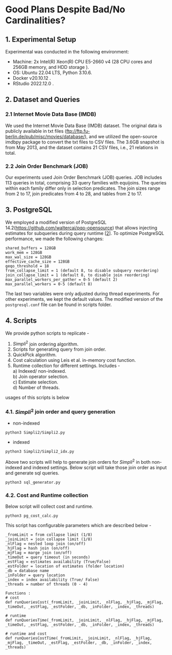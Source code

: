 # Good Plans Despite Bad/No Cardinalities?

## 1. Experimental Setup

Experimental was conducted in the following environment:

- Machine: 2x Intel(R) Xeon(R) CPU E5-2660 v4 (28 CPU cores and 256GB memory, and HDD storage ). 
- OS: Ubuntu 22.04 LTS, Python 3.10.6.
- Docker v20.10.12 .
- RStudio 2022.12.0 .


## 2. Dataset and Queries
### 2.1 Internet Movie Data Base (IMDB)
We used the Internet Movie Data Base (IMDB) dataset. The original data is publicly available in txt files (ftp://ftp.fu-berlin.de/pub/misc/movies/database/), and we utilized the open-source imdbpy package to convert the txt files to CSV files. The 3.6GB snapshot is from May 2013, and the dataset contains 21 CSV files, i.e., 21 relations in total.


### 2.2  Join Order Benchmark (JOB)
Our experiments used Join Order Benchmark (JOB) queries. JOB includes 113 queries in total, comprising 33 query families with equijoins. The queries within each family differ only in selection predicates. The join sizes range from 2 to 17, join predicates from 4 to 28, and tables from 2 to 17.

## 3. PostgreSQL
We employed a modified version of PostgreSQL 14.2(https://github.com/waltercai/pqo-opensource) that allows injecting estimates for subqueries during query runtime [[2](https://github.com/waltercai/pqo-opensource)]. To optimize PostgreSQL performance, we made the following changes:

```
shared_buffers = 128GB
work_mem = 128GB
max_wal_size = 128GB
effective_cache_size = 128GB
geqo_threshold = 18
from_collapse_limit = 1 (default 8, to disable subquery reordering)
join_collapse_limit = 1	(default 8, to disable join reordering)
max_parallel_workers_per_gather = 0-5 (default 2)
max_parallel_workers = 0-5 (default 8)
```
The last two variables were only adjusted during thread experiments. For other experiments, we kept the default values. The modified version of the `postgresql.conf` file can be found in scripts folder.


## 4. Scripts
We provide python scripts to replicate - 
1. $Simpli^2$ join ordering algorithm.
2. Scripts for generating query from join order.
3. QuickPick algorithm.
4. Cost calculation using Leis et al. in-memory cost function.
5. Runtime collection for different settings. Includes - \
    a) Indexed/ non-indexed.\
    b) Join operator selection.\
    c) Estimate selection.\
    d) Number of threads.
    
usages of this scripts is below
### 4.1. $Simpli^2$ join order and query generation
- non-indexed

```
python3 Simpli2/Simpli2.py
```
- indexed

```
python3 Simpli2/Simpli2_idx.py
```

Above two scripts will help to generate join orders for $Simpli^2$ in both non-indexed and indexed settings. Below script will take those join order as input and generate sql queries.

```
python3 sql_generator.py
```

### 4.2. Cost and Runtime collection

Below script will collect cost and runtime.
```
python3 pg_cost_calc.py
```

This script has configurable parameters which are described below -
```
_fromLimit = from collapse limit (1/8)
_joinLimit = join collapse limit (1/8)
_nlFlag = nested loop join (on/off)
_hjFlag = hash join (on/off)
_mjFlag = marge join (on/off)
_timeOut = query timeout (in seconds)
_estFlag = estimates availability (True/False)
_estFolder = location of estimates (folder location)
_db = database name
_inFolder = query location
_index = index availability (True/ False)
_threads = number of threads (0 - 4)

Functions : 
# cost
def runQueriesCost(_fromLimit, _joinLimit, _nlFlag, _hjFlag, _mjFlag, _timeOut, _estFlag, _estFolder, _db, _inFolder, _index, _threads)

# runtime
def runQueriesTime(_fromLimit, _joinLimit, _nlFlag, _hjFlag, _mjFlag, _timeOut, _estFlag, _estFolder, _db, _inFolder, _index, _threads)

# runtime and cost
def runQueriesCostTime(_fromLimit, _joinLimit, _nlFlag, _hjFlag, _mjFlag, _timeOut, _estFlag, _estFolder, _db, _inFolder, _index, _threads)
```
